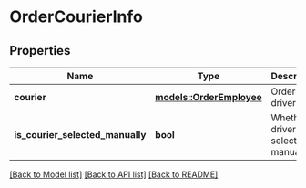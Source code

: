 # OrderCourierInfo

## Properties

Name | Type | Description | Notes
------------ | ------------- | ------------- | -------------
**courier** | [**models::OrderEmployee**](OrderEmployee.md) | Order driver. | 
**is_courier_selected_manually** | **bool** | Whether driver is selected manually. | 

[[Back to Model list]](../README.md#documentation-for-models) [[Back to API list]](../README.md#documentation-for-api-endpoints) [[Back to README]](../README.md)


